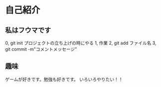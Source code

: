 # 自己紹介
## 私はフウマです

0, git init プロジェクトの立ち上げの時にやる
1, 作業
2, git add ファイル名
3, git commit -m"コメントメッセージ"


## 趣味
ゲームが好きです。勉強も好きです。
いろいろやりたい！！